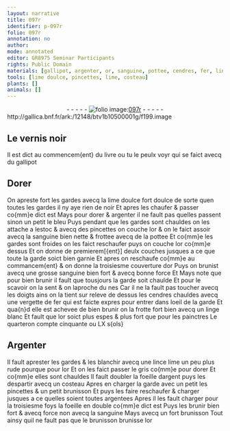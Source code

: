 ```yaml
---
layout: narrative
title: 097r
identifier: p-097r
folio: 097r
annotation: no
author:
mode: annotated
editor: GR8975 Seminar Participants
rights: Public Domain
materials: [gallipot, argenter, or, sanguine, pottee, cendres, fer, linge, Argenter, argent, argentees]
tools: [lime doulce, pincettes, lime, costeau]
plants: []
animals: []
---
```


<div class="folio" align="center">- - - - - <a href="http://gallica.bnf.fr/ark:/12148/btv1b10500001g/f199.image" target="_blank"><img src="https://cu-mkp.github.io/2017-workshop-edition/assets/photo-icon.png" alt="folio image: " style="display:inline-block; margin-bottom:-3px;"/>097r</a> - - - - - </div> http://gallica.bnf.fr/ark:/12148/btv1b10500001g/f199.image   

## Le vernis noir

 
Il est dict au commencem{ent} du livre ou tu le peulx voyr qui se faict avecq du <span class="m">gallipot</span>
    

## Dorer

 
On apreste fort les gardes avecq la <span class="tl">lime doulce</span> fort doulce de sorte quen toutes les gardes il ny aye rien de noir Et apres les chaufer & passer co{mm}e dict est Mays pour dorer & <span class="m">argenter</span> il ne fault pas quelles passent sinon un petit le bleu Puys pendant que les gardes sont chauldes on les attache a lestoc & avecq des <span class="tl">pincettes</span> on couche l<span class="m">or</span> & on le faict assoir avecq la <span class="m">sanguine</span> bien nette & frottee avecq de la <span class="m">pottee</span> Et co{mm}e les gardes sont froides on les faict reschaufer puys on couche l<span class="m">or</span> co{mm}e dessus Et on donne de premierem[{ent}] deulx couches jusques a ce que toute la garde soict bien garnie Et apres on reschaufe co{mm}e au commancem{ent} & on donne la troisiesme couverture d<span class="m">or</span> Puys on brunist avecq une grosse <span class="m">sanguine</span> bien fort & avecq bonne force Et Mays note que pour bien brunir il fault que tousjours la garde soit chaulde Et pour le scavoir on la sent & on laproche du nes Car il ne la fault pas toucher avecq les doigts ains on la tient sur releve de dessus les <span class="m">cendres</span> chauldes avecq une vergette de <span class="m">fer</span> qui est faicte expres pour entrer dans loeil de la garde Et qua{n}d elle est achevee de bien brunir on la frotte fort bien avecq un <span class="m">linge</span> blanc Et fault que l<span class="m">or</span> soict plus espes & plus fort que pour les <span class="pro">painctres</span> Le quarteron compte cinquante ou LX s{ols}
    

## <span class="m">Argenter</span>

 
Il fault aprester les gardes & les blanchir avecq une lince <span class="tl">lime</span> un peu plus rude pourque pour l<span class="m">or</span> Et on les faict passer le gris co{mm}e pour dorer Et co{mm}e elles sont chauldes Il fault doubler la foeille d<span class="m">argent</span> puys les despartir avecq un <span class="tl">costeau</span> Apres en charger la garde avec un petit les pincettes & un petit brunisson Et puys les faire reschaufer & charger jusques a ce quelles soient toutes <span class="m">argentees</span> Apres il les fault charger pour la troisiesme foys la foeille en double co{mm}e dict est Puys les brunir bien fort & avecq force non avecq la <span class="m">sanguine</span> Mays avecq un fort brunisson Tout ainsy quil ne fault pas que le brunisson brunisse l<span class="m">or</span>
 